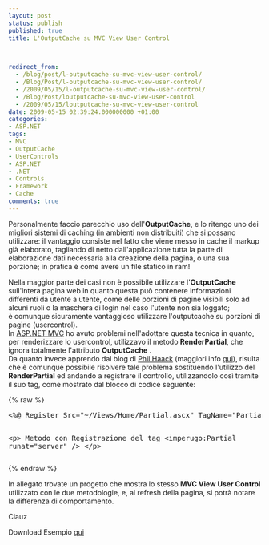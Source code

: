 ```yaml
---
layout: post
status: publish
published: true
title: L'OutputCache su MVC View User Control


  
redirect_from: 
  - /blog/post/l-outputcache-su-mvc-view-user-control/
  - /Blog/Post/l-outputcache-su-mvc-view-user-control/
  - /2009/05/15/l-outputcache-su-mvc-view-user-control/
  - /Blog/Post/loutputcache-su-mvc-view-user-control
  - /2009/05/15/loutputcache-su-mvc-view-user-control
date: 2009-05-15 02:39:24.000000000 +01:00
categories:
- ASP.NET
tags:
- MVC
- OutputCache
- UserControls
- ASP.NET
- .NET
- Controls
- Framework
- Cache
comments: true
---
```

<p>Personalmente faccio parecchio uso dell'<strong>OutputCache</strong>, e lo ritengo uno dei migliori sistemi di caching (in ambienti non distribuiti) che si possano utilizzare: il vantaggio consiste nel fatto che viene messo in cache il markup gi&agrave; elaborato, tagliando di netto dall'applicazione tutta la parte di elaborazione dati necessaria alla creazione della pagina, o una sua porzione; in pratica &egrave; come avere un file statico in ram!</p>
<p>Nella maggior parte dei casi non &egrave; possibile utilizzare l'<strong>OutputCache</strong> sull'intera pagina web in quanto questa pu&ograve; contenere informazioni differenti da utente a utente, come delle porzioni di pagine visibili solo ad alcuni ruoli o la maschera di login nel caso l'utente non sia loggato; <br />
&egrave; comunque sicuramente vantaggioso utilizzare l'outputcache su porzioni di pagine (usercontrol). <br />
In <a target="_blank" href="http://www.asp.net/mvc">ASP.NET MVC</a> ho avuto problemi nell'adottare questa tecnica in quanto, per renderizzare lo usercontrol, utilizzavo il metodo <strong>RenderPartial</strong>, che ignora totalmente l'attributo <strong>OutputCache</strong> . <br />
Da quanto invece apprendo dal blog di <a target="_blank" href="http://haacked.com/">Phil Haack</a>&nbsp;(maggiori info <a target="_blank" href="http://haacked.com/archive/2009/05/12/donut-hole-caching.aspx">qui</a>), risulta che &egrave; comunque possibile risolvere tale problema sostituendo l'utilizzo del <strong>RenderPartial</strong> ed andando a registrare il controllo, utilizzandolo cos&igrave; tramite il suo tag, come mostrato dal blocco di codice seguente:</p>
{% raw %}<pre class="brush: xml; ruler: true;">
&lt;%@ Register Src=&quot;~/Views/Home/Partial.ascx&quot; TagName=&quot;Partial&quot; TagPrefix=&quot;imperugo&quot; %&gt;

&lt;p&gt;
    Metodo con Registrazione del tag
    &lt;imperugo:Partial runat=&quot;server&quot; /&gt;
&lt;/p&gt;</pre>{% endraw %}
<p>In allegato trovate un progetto che mostra lo stesso <strong>MVC View User Control</strong> utilizzato con le due metodologie, e, al refresh della pagina, si potr&agrave; notare la differenza di comportamento.</p>
<p>Ciauz</p>
<div id="scid:fb3a1972-4489-4e52-abe7-25a00bb07fdf:31e2a09a-6af0-42f5-b161-b6b1ee340386" class="wlWriterEditableSmartContent" style="padding-bottom: 0px; margin: 0px; padding-left: 0px; padding-right: 0px; display: inline; float: none; padding-top: 0px">
<p>Download Esempio <a target="_blank" href="http://imperugo.tostring.it/Content/Uploaded/image/imperugo.sample.mvc.outputcache.zip">qui</a></p>
</div>
